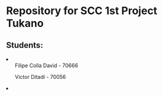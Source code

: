 # Repository for SCC 1st Project Tukano

## Students:
<li> 
	<ul>Filipe Colla David - 70666</ul>
	<ul>Victor Ditadi - 70056</ul>
<li>

